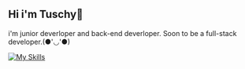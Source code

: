 ## Hi i'm Tuschy🍙

i'm junior deverloper and back-end deverloper. Soon to be a full-stack developer.(●'◡'●)

[![My Skills](https://skillicons.dev/icons?i=js,html,css,cpp,docker,elysia,github,nextjs,go,pnpm,postgres,react,postman,robloxstudio,tailwind,ts,vercel,nodejs)](https://skillicons.dev)

